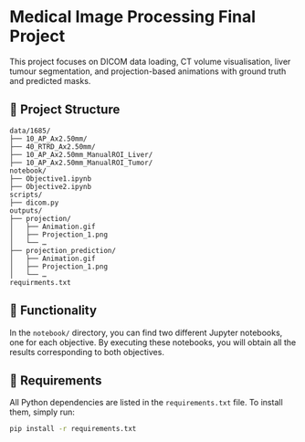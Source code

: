 # Medical Image Processing Final Project

This project focuses on DICOM data loading, CT volume visualisation, liver tumour segmentation, and projection-based animations with ground truth and predicted masks.

## 📁 Project Structure

```ssh
data/1685/
├── 10_AP_Ax2.50mm/
├── 40_RTRD_Ax2.50mm/
├── 10_AP_Ax2.50mm_ManualROI_Liver/
├── 10_AP_Ax2.50mm_ManualROI_Tumor/
notebook/
├── Objective1.ipynb
├── Objective2.ipynb                         
scripts/
├── dicom.py
outputs/
├── projection/
│   ├── Animation.gif
│   ├── Projection_1.png
│   └── …
├── projection_prediction/
│   ├── Animation.gif
│   ├── Projection_1.png
│   └── …
requirments.txt
```

## 🧠 Functionality

In the `notebook/` directory, you can find two different Jupyter notebooks, one for each objective. By executing these notebooks, you will obtain all the results corresponding to both objectives.

## 🔧 Requirements

All Python dependencies are listed in the `requirements.txt` file. To install them, simply run:

```bash
pip install -r requirements.txt
```
